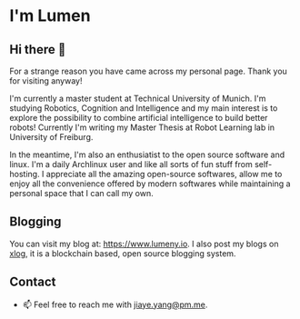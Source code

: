 # I'm Lumen 

## Hi there 👋

For a strange reason you have came across my personal page. Thank you for visiting anyway!

I'm currently a master student at Technical University of Munich. I'm studying Robotics, Cognition and Intelligence and my main interest is to explore the possibility to combine artificial intelligence to build better robots! Currently I'm writing my Master Thesis at Robot Learning lab in University of Freiburg.

In the meantime, I'm also an enthusiatist to the open source software and linux. I'm a daily Archlinux user and like all sorts of fun stuff from self-hosting. I appreciate all the amazing open-source softwares, allow me to enjoy all the convenience offered by modern softwares while maintaining a personal space that I can call my own. 

## Blogging

You can visit my blog at: https://www.lumeny.io. I also post my blogs on [xlog](https://xlog.app/), it is a blockchain based, open source blogging system.

## Contact

- 📫 Feel free to reach me with jiaye.yang@pm.me.

<!--
**TangdizhiH/TangdizhiH** is a ✨ _special_ ✨ repository because its `README.md` (this file) appears on your GitHub profile.

Here are some ideas to get you started:

 I’m currently working on ...
 I’m currently learning ...
- 👯 I’m looking to collaborate on ...
- 🤔 I’m looking for help with ...
- 💬 Ask me about ...
- 📫 How to reach me: ...
- 😄 Pronouns: ...
- ⚡ Fun fact: ...
-->
